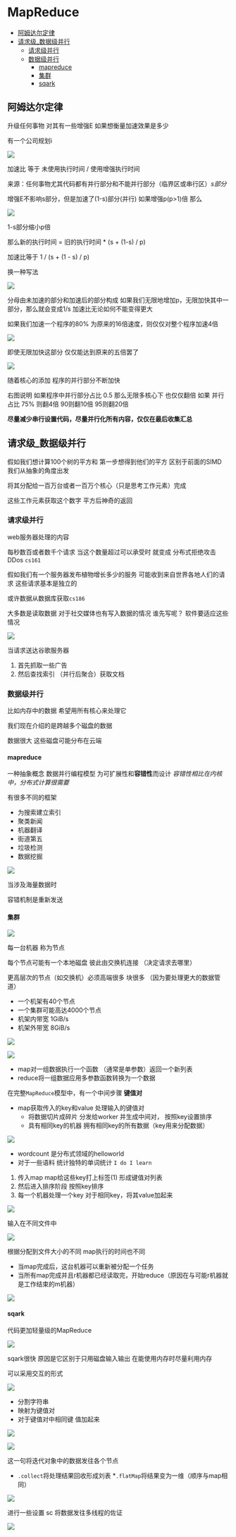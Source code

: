 # MapReduce
 
* [阿姆达尔定律](#阿姆达尔定律)
* [请求级_数据级并行](#请求级_数据级并行)
  * [请求级并行](#请求级并行)
  * [数据级并行](#数据级并行)
    * [mapreduce](#mapreduce)
    * [集群](#集群)
    * [sqark](#sqark)

## 阿姆达尔定律

升级任何事物 对其有一些增强E 如果想衡量加速效果是多少

有一个公司规划i

![](img/5628109d.png)

加速比 等于 未使用执行时间 / 使用增强执行时间

来源：任何事物尤其代码都有并行部分和不能并行部分（临界区或串行区）*s部分*

增强E不影响s部分，但是加速了(1-s)部分(并行) 如果增强p(p>1)倍 那么

![](img/1ed8cba4.png)

1-s部分缩小p倍 

那么新的执行时间 = 旧的执行时间 * (s + (1-s) / p)

加速比等于 1 / (s + (1 - s) / p)

换一种写法

![](img/c8d6e897.png)

分母由未加速的部分和加速后的部分构成 如果我们无限地增加p，无限加快其中一部分，那么就会变成1/s 加速比无论如何不能变得更大

如果我们加速一个程序的80% 为原来的16倍速度，则仅仅对整个程序加速4倍

![](img/1389c22f.png)

即使无限加快这部分 仅仅能达到原来的五倍罢了

![](img/780545c8.png)

随着核心的添加 程序的并行部分不断加快

右图说明 如果程序中并行部分占比 0.5 那么无限多核心下 也仅仅翻倍 如果 并行占比 75% 则翻4倍 90则翻10倍 95则翻20倍

**尽量减少串行设置代码，尽量并行化所有内容，仅仅在最后收集汇总**

## 请求级_数据级并行

假如我们想计算100个树的平方和 第一步想得到他们的平方 区别于前面的SIMD 我们从抽象的角度出发

将其分配给一百万台或者一百万个核心（只是思考工作元素）完成

这些工作元素获取这个数字 平方后神奇的返回

### 请求级并行

web服务器处理的内容 

每秒数百或者数千个请求 当这个数量超过可以承受时 就变成 分布式拒绝攻击DDos `cs161`

假如我们有一个服务器发布植物增长多少的服务 可能收到来自世界各地人们的请求 这些请求基本是独立的

或许数据从数据库获取`cs186`

大多数是读取数据 对于社交媒体也有写入数据的情况 谁先写呢？ 软件要适应这些情况

![](img/fe77b177.png)

当请求送达谷歌服务器 

1. 首先抓取一些广告
2. 然后查找索引 （并行后聚合）获取文档 

### 数据级并行

比如内存中的数据 希望用所有核心来处理它

我们现在介绍的是跨越多个磁盘的数据

数据很大 这些磁盘可能分布在云端

#### mapreduce

一种抽象概念 数据并行编程模型 为可扩展性和**容错性**而设计 *容错性相比在内核中，分布式计算很需要*

有很多不同的框架

* 为搜索建立索引
* 聚类新闻 
* 机器翻译
* 街道第五
* 垃圾检测
* 数据挖掘

![](img/43cbca34.png)

当涉及海量数据时

容错机制是重新发送

#### 集群

![](img/1bd92d55.png)

每一台机器 称为节点

每个节点可能有一个本地磁盘 彼此由交换机连接 （决定请求去哪里）

更高层次的节点（如交换机）必须高端很多 块很多 （因为要处理更大的数据管道）

* 一个机架有40个节点
* 一个集群可能高达4000个节点
* 机架内带宽 1GiB/s
* 机架外带宽 8GiB/s

![](img/d7fd0eeb.png)

![](img/0e3018e1.png)

* map对一组数据执行一个函数 （通常是单参数）返回一个新列表
* reduce将一组数据应用多参数函数转换为一个数据

在完整`MapReduce`模型中，有一个中间步骤 **键值对**

* map获取传入的key和value 处理输入的键值对 
  * 将数据切片成碎片 分发给worker 并生成中间对， 按照key设置排序
  * 具有相同key的机器 拥有相同key的所有数据（key用来分配数据）

![](img/f7af139a.png)

* wordcount 是分布式领域的helloworld
* 对于一些语料 统计独特的单词统计 `I do I learn`

1. 传入map map给这些key打上标签(1) 形成键值对列表 
2. 然后进入排序阶段 按照key排序 
3. 每一个机器处理一个key  对于相同key，将其value加起来

![](img/55d40d9e.png)

输入在不同文件中

![](img/04d138dd.png)

根据分配到文件大小的不同 map执行的时间也不同

* 当map完成后，这台机器可以重新被分配一个任务
* 当所有map完成并且r机器都已经读取完，开始reduce（原因在与可能r机器就是工作结束的m机器）

![](img/2548e3db.png)

#### sqark

代码更加轻量级的MapReduce

![](img/333ce173.png)

sqark很快 原因是它区别于只用磁盘输入输出 在能使用内存时尽量利用内存

可以采用交互的形式

![](img/3847502f.png)

* 分割字符串 
* 映射为键值对
* 对于键值对中相同键 值加起来

![](img/d92c57f6.png)

![](img/7887131e.png)

这一句将迭代对象中的数据发往各个节点 

* `.collect`将处理结果回收形成刘表
*`.flatMap`将结果变为一维（顺序与map相同）

![](img/9e8368a0.png)

进行一些设置 sc 将数据发往多线程的佐证

![](img/86a86d1f.png)
